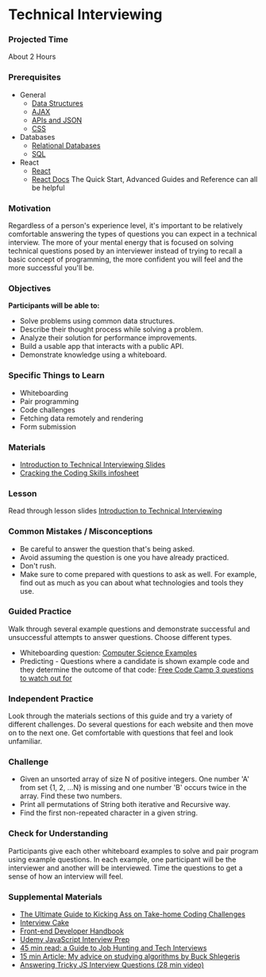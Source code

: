 # Technical Interviewing

### Projected Time
About 2 Hours

### Prerequisites
- General
  - [Data Structures](../../data-structures/)
  - [AJAX](/web/ajax.md)
  - [APIs and JSON](../../api/apis-and-json.md)
  - [CSS](/web/css.md)
- Databases
  - [Relational Databases](../../databases/relational-databases.md)
  - [SQL](../../databases/sql.md)
- React
  - [React](../../react-js/react.md)
  - [React Docs](https://reactjs.org/docs/hello-world.html)
  The Quick Start, Advanced Guides and Reference can all be helpful

### Motivation
Regardless of a person's experience level, it's important to be relatively comfortable answering the types of questions you can expect in a technical interview. The more of your mental energy that is focused on solving technical questions posed by an interviewer instead of trying to recall a basic concept of programming, the more confident you will feel and the more successful you'll be.

### Objectives
**Participants will be able to:**
- Solve problems using common data structures.
- Describe their thought process while solving a problem.
- Analyze their solution for performance improvements.
- Build a usable app that interacts with a public API.
- Demonstrate knowledge using a whiteboard.

### Specific Things to Learn
- Whiteboarding
- Pair programming
- Code challenges
- Fetching data remotely and rendering
- Form submission

### Materials
- [Introduction to Technical Interviewing Slides](https://docs.google.com/presentation/d/19birb2c6D06BRNKxEPvl_kaFR_4A_w9w0Z1l2ko7LII/edit?ts=5ad0ec5c#slide=id.p)
- [Cracking the Coding Skills infosheet](http://www.crackingthecodinginterview.com/uploads/6/5/2/8/6528028/cracking_the_coding_skills_-_v6.pdf)

### Lesson
Read through lesson slides [Introduction to Technical Interviewing](https://docs.google.com/presentation/d/19birb2c6D06BRNKxEPvl_kaFR_4A_w9w0Z1l2ko7LII/edit?ts=5ad0ec5c#slide=id.p)

### Common Mistakes / Misconceptions
- Be careful to answer the question that's being asked.
- Avoid assuming the question is one you have already practiced.
- Don't rush.
- Make sure to come prepared with questions to ask as well. For example, find out as much as you can about what technologies and tools they use.

### Guided Practice
Walk through several example questions and demonstrate successful and unsuccessful attempts to answer questions. Choose different types.
- Whiteboarding question: [Computer Science Examples](https://goo.gl/mKevgV)
- Predicting - Questions where a candidate is shown example code and they determine the outcome of that code: [Free Code Camp 3 questions to watch out for](https://goo.gl/tSd79T)

### Independent Practice
Look through the materials sections of this guide and try a variety of different challenges. Do several questions for each website and then move on to the next one. Get comfortable with questions that feel and look unfamiliar.

### Challenge
- Given an unsorted array of size N of positive integers. One number 'A' from set {1, 2, …N} is missing and one number 'B' occurs twice in the array. Find these two numbers.
- Print all permutations of String both iterative and Recursive way.
- Find the first non-repeated character in a given string.
### Check for Understanding

Participants give each other whiteboard examples to solve and pair program using example questions. In each example, one participant will be the interviewer and another will be interviewed. Time the questions to get a sense of how an interview will feel.

### Supplemental Materials
- [The Ultimate Guide to Kicking Ass on Take-home Coding Challenges](https://goo.gl/npTq22)
- [Interview Cake](https://www.interviewcake.com/)
- [Front-end Developer Handbook](https://www.frontendhandbook.com/practice/interview-q.html)
- [Udemy JavaScript Interview Prep](https://www.udemy.com/javascript-interview-prep/)
- [45 min read: a Guide to Job Hunting and Tech Interviews](https://haseebq.com/how-to-break-into-tech-job-hunting-and-interviews/#general-study)
- [15 min Article: My advice on studying algorithms by Buck Shlegeris](http://shlegeris.com/2016/08/14/algorithms)
- [Answering Tricky JS Interview Questions (28 min video)](https://www.youtube.com/watch?v=MY0UBGX2FtA)
